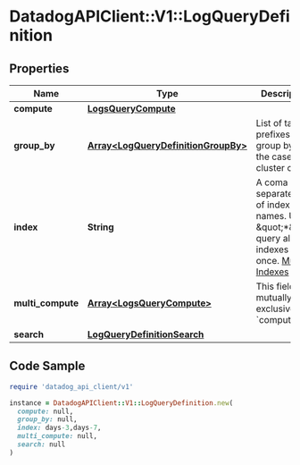 # DatadogAPIClient::V1::LogQueryDefinition

## Properties

| Name | Type | Description | Notes |
| ---- | ---- | ----------- | ----- |
| **compute** | [**LogsQueryCompute**](LogsQueryCompute.md) |  | [optional] |
| **group_by** | [**Array&lt;LogQueryDefinitionGroupBy&gt;**](LogQueryDefinitionGroupBy.md) | List of tag prefixes to group by in the case of a cluster check. | [optional] |
| **index** | **String** | A coma separated-list of index names. Use \&quot;*\&quot; query all indexes at once. [Multiple Indexes](https://docs.datadoghq.com/logs/indexes/#multiple-indexes) | [optional] |
| **multi_compute** | [**Array&lt;LogsQueryCompute&gt;**](LogsQueryCompute.md) | This field is mutually exclusive with &#x60;compute&#x60;. | [optional] |
| **search** | [**LogQueryDefinitionSearch**](LogQueryDefinitionSearch.md) |  | [optional] |

## Code Sample

```ruby
require 'datadog_api_client/v1'

instance = DatadogAPIClient::V1::LogQueryDefinition.new(
  compute: null,
  group_by: null,
  index: days-3,days-7,
  multi_compute: null,
  search: null
)
```


